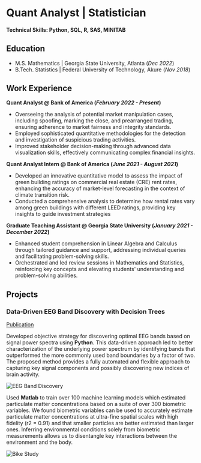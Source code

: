 # Quant Analyst | Statistician

#### Technical Skills: Python, SQL, R, SAS, MINITAB

## Education
- M.S. Mathematics | Georgia State University, Atlanta (_Dec 2022_)								       		
- B.Tech. Statistics | Federal University of Technology, Akure (_Nov 2018_)	 			        		


## Work Experience
**Quant Analyst @ Bank of America (_February 2022 - Present_)**
- Overseeing the analysis of potential market manipulation cases, including spoofing, marking the close, and prearranged trading, ensuring adherence to market fairness and integrity standards.
- Employed sophisticated quantitative methodologies for the detection and investigation of suspicious trading activities.
- Improved stakeholder decision-making through advanced data visualization skills, effectively communicating complex financial insights.

**Quant Analyst Intern @ Bank of America (_June 2021 - August 2021_)**
- Developed an innovative quantitative model to assess the impact of green building ratings on commercial real estate (CRE) rent rates, enhancing the accuracy of market-level forecasting in the context of climate transition risk.
- Conducted a comprehensive analysis to determine how rental rates vary among green buildings with different LEED ratings, providing key insights to guide investment strategies

**Graduate Teaching Assistant @ Georgia State University (_January 2021 - December 2022_)**
- Enhanced student comprehension in Linear Algebra and Calculus through tailored guidance and support, addressing individual queries and facilitating problem-solving skills.
- Orchestrated and led review sessions in Mathematics and Statistics, reinforcing key concepts and elevating students' understanding and problem-solving abilities.


## Projects
### Data-Driven EEG Band Discovery with Decision Trees
[Publication](https://www.mdpi.com/1424-8220/22/8/3048)

Developed objective strategy for discovering optimal EEG bands based on signal power spectra using **Python**. This data-driven approach led to better characterization of the underlying power spectrum by identifying bands that outperformed the more commonly used band boundaries by a factor of two. The proposed method provides a fully automated and flexible approach to capturing key signal components and possibly discovering new indices of brain activity.

![EEG Band Discovery](/assets/img/eeg_band_discovery.jpeg)

Used **Matlab** to train over 100 machine learning models which estimated particulate matter concentrations based on a suite of over 300 biometric variables. We found biometric variables can be used to accurately estimate particulate matter concentrations at ultra-fine spatial scales with high fidelity (r2 = 0.91) and that smaller particles are better estimated than larger ones. Inferring environmental conditions solely from biometric measurements allows us to disentangle key interactions between the environment and the body.

![Bike Study](/assets/img/bike_study.jpeg)
